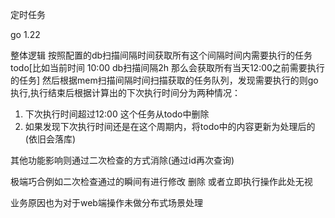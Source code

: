定时任务

go 1.22

整体逻辑 按照配置的db扫描间隔时间获取所有这个间隔时间内需要执行的任务todo[比如当前时间 10:00 db扫描间隔2h 那么会获取所有当天12:00之前需要执行的任务]
然后根据mem扫描间隔时间扫描获取的任务队列，发现需要执行的则go执行,执行结束后根据计算出的下次执行时间分为两种情况：

1. 下次执行时间超过12:00 这个任务从todo中删除
2. 如果发现下次执行时间还是在这个周期内，将todo中的内容更新为处理后的(依旧会落库)


其他功能影响则通过二次检查的方式消除(通过id再次查询) 

极端巧合例如二次检查通过的瞬间有进行修改 删除 或者立即执行操作此处无视

业务原因也为对于web端操作未做分布式场景处理
